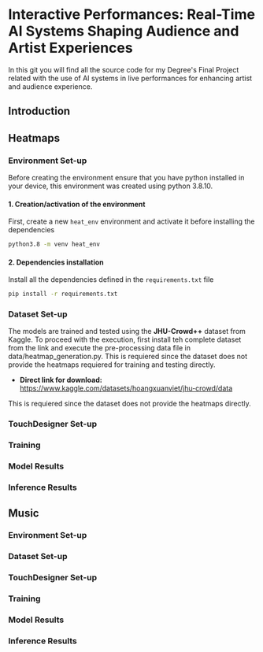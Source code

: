 # Interactive Performances: Real-Time AI Systems Shaping Audience and Artist Experiences
In this git you will find all the source code for my Degree's Final Project related with the use of AI systems in live performances for enhancing artist and audience experience.

## Introduction
## Heatmaps
### Environment Set-up
Before creating the environment ensure that you have python installed in your device, this environment was created using python 3.8.10.

#### 1. Creation/activation of the environment
First, create a new `heat_env` environment and activate it before installing the dependencies 
```bash
python3.8 -m venv heat_env
```
#### 2. Dependencies installation 
Install all the dependencies defined in the `requirements.txt` file
```bash
pip install -r requirements.txt
```

### Dataset Set-up

The models are trained and tested using the **JHU-Crowd++** dataset from Kaggle. To proceed with the execution, first install teh complete dataset from the link and execute the pre-processing data file in data/heatmap_generation.py.
This is requiered since the dataset does not provide the heatmaps requiered for training and testing directly.

- **Direct link for download:** https://www.kaggle.com/datasets/hoangxuanviet/jhu-crowd/data  

This is requiered since the dataset does not provide the heatmaps directly.

### TouchDesigner Set-up
### Training
### Model Results
### Inference Results

## Music
### Environment Set-up
### Dataset Set-up
### TouchDesigner Set-up
### Training
### Model Results
### Inference Results
